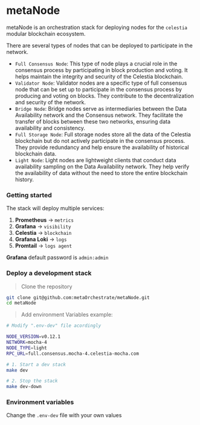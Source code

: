 # metaNode

metaNode is an orchestration stack for deploying nodes for the `celestia` modular blockchain ecosystem.

There are several types of nodes that can be deployed to participate in the network.

- `Full Consensus Node`: This type of node plays a crucial role in the consensus process by participating in block production and voting. It helps maintain the integrity and security of the Celestia blockchain.
- `Validator Node`: Validator nodes are a specific type of full consensus node that can be set up to participate in the consensus process by producing and voting on blocks. They contribute to the decentralization and security of the network.
- `Bridge Node`: Bridge nodes serve as intermediaries between the Data Availability network and the Consensus network. They facilitate the transfer of blocks between these two networks, ensuring data availability and consistency.
- `Full Storage Node`: Full storage nodes store all the data of the Celestia blockchain but do not actively participate in the consensus process. They provide redundancy and help ensure the availability of historical blockchain data.
- `Light Node`: Light nodes are lightweight clients that conduct data availability sampling on the Data Availability network. They help verify the availability of data without the need to store the entire blockchain history.

### Getting started

The stack will deploy multiple services:
1. **Prometheus**   -> `metrics`
2. **Grafana**      -> `visibility`
3. **Celestia**     -> `blockchain`
4. **Grafana Loki** -> `logs`
5. **Promtail**     -> `logs agent`

**Grafana** default password is `admin:admin`

### Deploy a development stack

> Clone the repository
```bash
git clone git@github.com:metaOrchestrate/metaNode.git
cd metaNode
```

> Add environment Variables example:

```bash
# Modify ".env-dev" file acordingly 

NODE_VERSION=v0.12.1
NETWORK=mocha-4
NODE_TYPE=light
RPC_URL=full.consensus.mocha-4.celestia-mocha.com
```

```bash
# 1. Start a dev stack
make dev

# 2. Stop the stack
make dev-down
```

### Environment variables
Change the `.env-dev` file with your own values